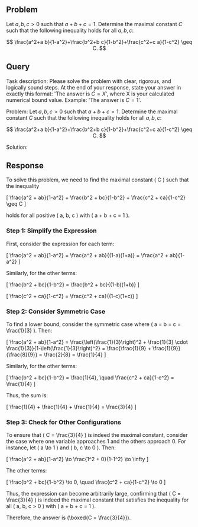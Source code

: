 ## Problem

Let $a, b, c > 0$ such that $a+b+c=1$. Determine the maximal constant $C$ such that the following inequality holds for all $a, b, c$:

$$
\frac{a^2+a b}{1-a^2}+\frac{b^2+b c}{1-b^2}+\frac{c^2+c a}{1-c^2} \geq C.
$$

## Query

Task description: Please solve the problem with clear, rigorous, and logically sound steps. At the end of your response, state your answer in exactly this format: 'The answer is $C=X$', where X is your calculated numerical bound value. Example: 'The answer is $C=1$'.

Problem: Let $a, b, c > 0$ such that $a+b+c=1$. Determine the maximal constant $C$ such that the following inequality holds for all $a, b, c$:

$$
\frac{a^2+a b}{1-a^2}+\frac{b^2+b c}{1-b^2}+\frac{c^2+c a}{1-c^2} \geq C.
$$

Solution:

## Response

To solve this problem, we need to find the maximal constant \( C \) such that the inequality

\[
\frac{a^2 + ab}{1-a^2} + \frac{b^2 + bc}{1-b^2} + \frac{c^2 + ca}{1-c^2} \geq C
\]

holds for all positive \( a, b, c \) with \( a + b + c = 1 \).

### Step 1: Simplify the Expression

First, consider the expression for each term:

\[
\frac{a^2 + ab}{1-a^2} = \frac{a^2 + ab}{(1-a)(1+a)} = \frac{a^2 + ab}{1-a^2}
\]

Similarly, for the other terms:

\[
\frac{b^2 + bc}{1-b^2} = \frac{b^2 + bc}{(1-b)(1+b)}
\]

\[
\frac{c^2 + ca}{1-c^2} = \frac{c^2 + ca}{(1-c)(1+c)}
\]

### Step 2: Consider Symmetric Case

To find a lower bound, consider the symmetric case where \( a = b = c = \frac{1}{3} \). Then:

\[
\frac{a^2 + ab}{1-a^2} = \frac{\left(\frac{1}{3}\right)^2 + \frac{1}{3} \cdot \frac{1}{3}}{1-\left(\frac{1}{3}\right)^2} = \frac{\frac{1}{9} + \frac{1}{9}}{\frac{8}{9}} = \frac{2}{8} = \frac{1}{4}
\]

Similarly, for the other terms:

\[
\frac{b^2 + bc}{1-b^2} = \frac{1}{4}, \quad \frac{c^2 + ca}{1-c^2} = \frac{1}{4}
\]

Thus, the sum is:

\[
\frac{1}{4} + \frac{1}{4} + \frac{1}{4} = \frac{3}{4}
\]

### Step 3: Check for Other Configurations

To ensure that \( C = \frac{3}{4} \) is indeed the maximal constant, consider the case where one variable approaches 1 and the others approach 0. For instance, let \( a \to 1 \) and \( b, c \to 0 \). Then:

\[
\frac{a^2 + ab}{1-a^2} \to \frac{1^2 + 0}{1-1^2} \to \infty
\]

The other terms:

\[
\frac{b^2 + bc}{1-b^2} \to 0, \quad \frac{c^2 + ca}{1-c^2} \to 0
\]

Thus, the expression can become arbitrarily large, confirming that \( C = \frac{3}{4} \) is indeed the maximal constant that satisfies the inequality for all \( a, b, c > 0 \) with \( a + b + c = 1 \).

Therefore, the answer is \(\boxed{C = \frac{3}{4}}\).